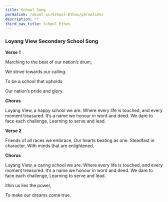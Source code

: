 ```yaml
---
title: School Song
permalink: /about-us/School-Ethos/permalink/
description: ""
third_nav_title: School Ethos
---
```

### Loyang View Secondary School Song

     
**Verse 1**

Marching to the beat of our nation’s drum,

We strive towards our calling.

To be a school that upholds

Our nation’s pride and glory.

**Chorus**

Loyang View, a happy school we are.
Where every life is touched,
and every moment treasured.
It’s a name we honour in word and deed.
We dare to face each challenge,
Learning to serve and lead.

**Verse 2**

Friends of all races we embrace,
Our hearts beating as one.
Steadfast in character,
With minds that are enlightened.

**Chorus**

Loyang View, a caring school we are.
Where every life is touched,
and every moment treasured.
It’s a name we honour in word and deed.
We dare to face each challenge,
Learning to serve and lead.

ithin us lies the power,

To make our dreams come true.